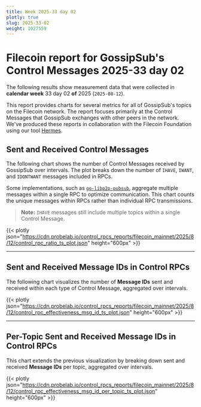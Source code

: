 ```yaml
---
title: Week 2025-33 day 02
plotly: true
slug: 2025-33-02
weight: 1027559
---
```


# Filecoin report for GossipSub's Control Messages 2025-33 day 02

The following results show measurement data that were collected in **calendar week** 33  day 02 **of** 
2025 (`2025-08-12`).

This report provides charts for several metrics for all of GossipSub's topics on the Filecoin network.
The report focuses primarily at the Control Messages that GossipSub exchanges with other peers in the network.
We've produced these reports in collaboration with the Filecoin Foundation using our tool [Hermes](/tools/hermes).

## Sent and Received Control Messages

The following chart shows the number of Control Messages received by GossipSub over  intervals. The plot breaks down the number of `IHAVE`, `IWANT`, and `IDONTWANT` messages included in RPCs.

Some implementations, such as [`go-libp2p-pubsub`](https://github.com/libp2p/go-libp2p-pubsub), aggregate multiple messages within a single RPC to optimize communication. This chart counts the unique messages within RPCs rather than individual RPC transmissions.

> **Note:** `IHAVE` messages still include multiple topics within a single Control Message.

{{< plotly json="https://cdn.probelab.io/control_rpcs_reports/filecoin_mainnet/2025/8/12/control_rpc_ratio_ts_plot.json" height="600px" >}}

---

## Sent and Received Message IDs in Control RPCs

The following chart visualizes the number of **Message IDs** sent and received within each type of Control Message, aggregated over  intervals.

{{< plotly json="https://cdn.probelab.io/control_rpcs_reports/filecoin_mainnet/2025/8/12/control_rpc_effectiveness_msg_id_ts_plot.json" height="600px" >}}

---

## Per-Topic Sent and Received Message IDs in Control RPCs

This chart extends the previous visualization by breaking down sent and received **Message IDs** per topic, aggregated over  intervals.

{{< plotly json="https://cdn.probelab.io/control_rpcs_reports/filecoin_mainnet/2025/8/12/control_rpc_effectiveness_msg_id_per_topic_ts_plot.json" height="600px" >}}